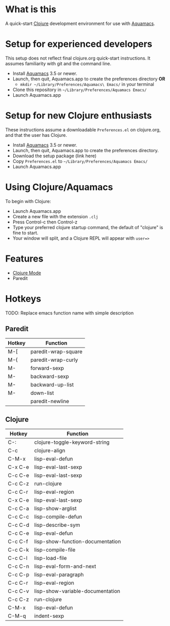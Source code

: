# What is this

A quick-start [Clojure](https://clojure.org) development environment for use with [Aquamacs](https://aquamacs.org).

# Setup for experienced developers

This setup does not reflect final clojure.org quick-start instructions. It assumes familiarity with git and the command line.

* Install [Aquamacs](https://aquamacs.org/download.html) 3.5 or newer.
* Launch, then quit, Aquamacs.app to create the preferences directory **OR**
  * `mkdir ~/Library/Preferences/Aquamacs\ Emacs/` in your terminal
* Clone this repository in `~/Library/Preferences/Aquamacs Emacs/`
* Launch Aquamacs.app

# Setup for new Clojure enthusiasts

These instructions assume a downloadable `Preferences.el` on clojure.org, and that the user has Clojure.

* Install [Aquamacs](https://aquamacs.org/download.html) 3.5 or newer.
* Launch, then quit, Aquamacs.app to create the preferences directory.
* Download the setup package (link here)
* Copy `Preferences.el` to `~/Library/Preferences/Aquamacs Emacs/`
* Launch Aquamacs.app

# Using Clojure/Aquamacs

To begin with Clojure:

* Launch Aquamacs.app
* Create a new file with the extension `.clj`
* Press Control-c then Control-z
* Type your preferred clojure startup command, the default of "clojure" is fine to start.
* Your window will split, and a Clojure REPL will appear with `user=>`

# Features

* [Clojure Mode](https://github.com/clojure-emacs/clojure-mode)
* Paredit

# Hotkeys

TODO: Replace emacs function name with simple description

## Paredit

Hotkey | Function
| --- | --- |
| M-[ 	| paredit-wrap-square |
| M-{ 	| paredit-wrap-curly |
| M-<right> 	| forward-sexp |
| M-<left> 	| backward-sexp |
| M-<up> 	| backward-up-list |
| M-<down> 	| down-list |
| <A-return> 	| paredit-newline |

## Clojure
     
Hotkey | Function
| --- | --- |
| C-: | clojure-toggle-keyword-string |
| C-c <space> | clojure-align |
| C-M-x 	| lisp-eval-defun |
| C-x C-e | lisp-eval-last-sexp |
| C-c C-e | lisp-eval-last-sexp |
| C-c C-z | run-clojure |
| C-c C-r | lisp-eval-region |
| C-x C-e | lisp-eval-last-sexp |
| C-c C-a | lisp-show-arglist |
| C-c C-c | lisp-compile-defun |
| C-c C-d | lisp-describe-sym |
| C-c C-e | lisp-eval-defun |
| C-c C-f | lisp-show-function-documentation |
| C-c C-k | lisp-compile-file |
| C-c C-l | lisp-load-file |
| C-c C-n | lisp-eval-form-and-next |
| C-c C-p | lisp-eval-paragraph |
| C-c C-r | lisp-eval-region |
| C-c C-v | lisp-show-variable-documentation |
| C-c C-z | run-clojure |
| C-M-x 	| lisp-eval-defun |
| C-M-q 	| indent-sexp |
